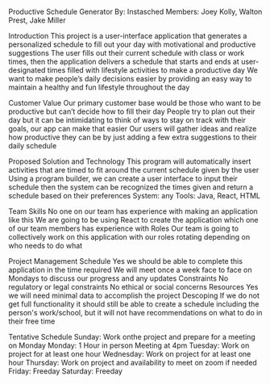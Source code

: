 Productive Schedule Generator
By: Instasched
Members: Joey Kolly, Walton Prest, Jake Miller

Introduction
This project is a user-interface application that generates a personalized schedule to fill out your day with motivational and productive suggestions
The user fills out their current schedule with class or work times, then the application delivers a schedule that starts and ends at user-designated times filled with lifestyle activities to make a productive day
We want to make people’s daily decisions easier by providing an easy way to maintain a healthy and fun lifestyle throughout the day

Customer Value
Our primary customer base would be those who want to be productive but can’t decide how to fill their day
People try to plan out their day but it can be intimidating to think of ways to stay on track with their goals, our app can make that easier
Our users will gather ideas and realize how productive they can be by just adding a few extra suggestions to their daily schedule

Proposed Solution and Technology
This program will automatically insert activities that are timed to fit around the current schedule given by the user
Using a program builder, we can create a user interface to input their schedule then the system can be recognized the times given and return a schedule based on their preferences 
System: any
Tools: Java, React, HTML

Team
Skills
  No one on our team has experience with making an application like this
  We are going to be using React to create the application which one of our team members has experience with
Roles
  Our team is going to collectively work on this application with our roles rotating depending on who needs to do what

Project Management
Schedule
  Yes we should be able to complete this application in the time required
  We will meet once a week face to face on Mondays to discuss our progress and any updates
Constraints
  No regulatory or legal constraints
  No ethical or social concerns
Resources
  Yes we will need minimal data to accomplish the project
Descoping 
  If we do not get full functionality it should still be able to create a schedule including the person's work/school, but it will not have recommendations on what to do in their free time

Tentative Schedule
Sunday: Work onthe  project and prepare for a meeting on Monday
Monday: 1 Hour in person Meeting at 4pm
Tuesday: Work on project for at least one hour
Wednesday: Work on project for at least one hour
Thursday: Work on project and availability to meet on zoom if needed
Friday: Freeday
Saturday: Freeday
